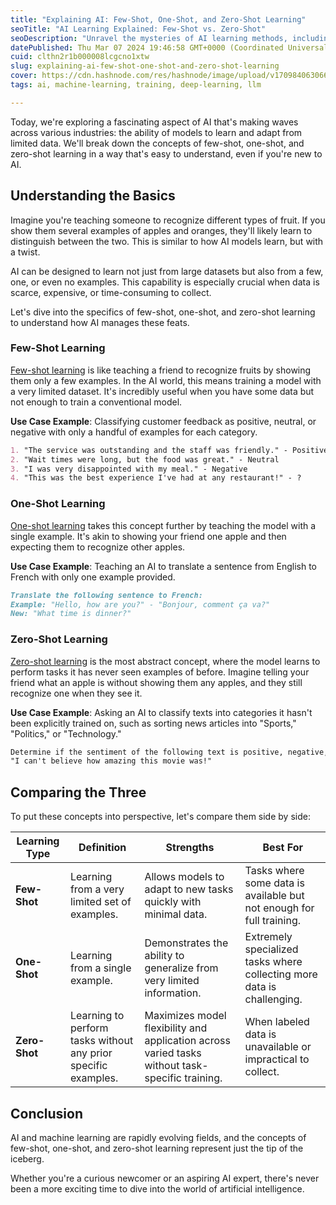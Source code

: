 ```yaml
---
title: "Explaining AI: Few-Shot, One-Shot, and Zero-Shot Learning"
seoTitle: "AI Learning Explained: Few-Shot vs. Zero-Shot"
seoDescription: "Unravel the mysteries of AI learning methods, including few-shot, one-shot, and zero-shot learning, and discover resources to dive deeper into AI."
datePublished: Thu Mar 07 2024 19:46:58 GMT+0000 (Coordinated Universal Time)
cuid: clthn2r1b000008lcgcno1xtw
slug: explaining-ai-few-shot-one-shot-and-zero-shot-learning
cover: https://cdn.hashnode.com/res/hashnode/image/upload/v1709840630664/a0787508-7da5-498c-9cce-5660a12b4cc7.webp
tags: ai, machine-learning, training, deep-learning, llm

---
```


Today, we're exploring a fascinating aspect of AI that's making waves across various industries: the ability of models to learn and adapt from limited data. We'll break down the concepts of few-shot, one-shot, and zero-shot learning in a way that's easy to understand, even if you're new to AI.

## Understanding the Basics

Imagine you're teaching someone to recognize different types of fruit. If you show them several examples of apples and oranges, they'll likely learn to distinguish between the two. This is similar to how AI models learn, but with a twist.

AI can be designed to learn not just from large datasets but also from a few, one, or even no examples. This capability is especially crucial when data is scarce, expensive, or time-consuming to collect.

Let's dive into the specifics of few-shot, one-shot, and zero-shot learning to understand how AI manages these feats.

### Few-Shot Learning

[Few-shot learning](https://builtin.com/machine-learning/few-shot-learning#) is like teaching a friend to recognize fruits by showing them only a few examples. In the AI world, this means training a model with a very limited dataset. It's incredibly useful when you have some data but not enough to train a conventional model.

**Use Case Example**: Classifying customer feedback as positive, neutral, or negative with only a handful of examples for each category.

```markdown
1. "The service was outstanding and the staff was friendly." - Positive
2. "Wait times were long, but the food was great." - Neutral
3. "I was very disappointed with my meal." - Negative
4. "This was the best experience I've had at any restaurant!" - ?
```

### One-Shot Learning

[One-shot learning](https://en.wikipedia.org/wiki/One-shot_learning_(computer_vision)) takes this concept further by teaching the model with a single example. It's akin to showing your friend one apple and then expecting them to recognize other apples.

**Use Case Example**: Teaching an AI to translate a sentence from English to French with only one example provided.

```markdown
Translate the following sentence to French:
Example: "Hello, how are you?" - "Bonjour, comment ça va?"
New: "What time is dinner?"
```

### Zero-Shot Learning

[Zero-shot learning](https://en.wikipedia.org/wiki/Zero-shot_learning) is the most abstract concept, where the model learns to perform tasks it has never seen examples of before. Imagine telling your friend what an apple is without showing them any apples, and they still recognize one when they see it.

**Use Case Example**: Asking an AI to classify texts into categories it hasn't been explicitly trained on, such as sorting news articles into "Sports," "Politics," or "Technology."

```markdown
Determine if the sentiment of the following text is positive, negative, or neutral: 
"I can't believe how amazing this movie was!"
```

## Comparing the Three

To put these concepts into perspective, let's compare them side by side:

| **Learning Type** | **Definition** | **Strengths** | **Best For** |
| --- | --- | --- | --- |
| **Few-Shot** | Learning from a very limited set of examples. | Allows models to adapt to new tasks quickly with minimal data. | Tasks where some data is available but not enough for full training. |
| **One-Shot** | Learning from a single example. | Demonstrates the ability to generalize from very limited information. | Extremely specialized tasks where collecting more data is challenging. |
| **Zero-Shot** | Learning to perform tasks without any prior specific examples. | Maximizes model flexibility and application across varied tasks without task-specific training. | When labeled data is unavailable or impractical to collect. |

## Conclusion

AI and machine learning are rapidly evolving fields, and the concepts of few-shot, one-shot, and zero-shot learning represent just the tip of the iceberg.

Whether you're a curious newcomer or an aspiring AI expert, there's never been a more exciting time to dive into the world of artificial intelligence.